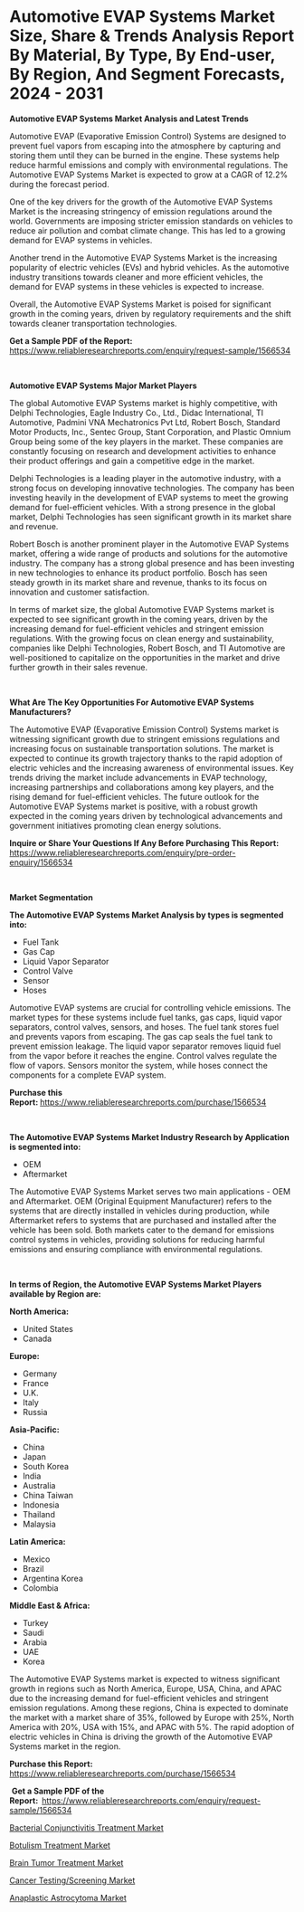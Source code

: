 <p><h1>Automotive EVAP Systems Market Size, Share & Trends Analysis Report By Material, By Type, By End-user, By Region, And Segment Forecasts, 2024 - 2031</h1></p><p><strong>Automotive EVAP Systems Market Analysis and Latest Trends</strong></p>
<p><p>Automotive EVAP (Evaporative Emission Control) Systems are designed to prevent fuel vapors from escaping into the atmosphere by capturing and storing them until they can be burned in the engine. These systems help reduce harmful emissions and comply with environmental regulations. The Automotive EVAP Systems Market is expected to grow at a CAGR of 12.2% during the forecast period.</p><p>One of the key drivers for the growth of the Automotive EVAP Systems Market is the increasing stringency of emission regulations around the world. Governments are imposing stricter emission standards on vehicles to reduce air pollution and combat climate change. This has led to a growing demand for EVAP systems in vehicles.</p><p>Another trend in the Automotive EVAP Systems Market is the increasing popularity of electric vehicles (EVs) and hybrid vehicles. As the automotive industry transitions towards cleaner and more efficient vehicles, the demand for EVAP systems in these vehicles is expected to increase.</p><p>Overall, the Automotive EVAP Systems Market is poised for significant growth in the coming years, driven by regulatory requirements and the shift towards cleaner transportation technologies.</p></p>
<p><strong>Get a Sample PDF of the Report:&nbsp;</strong> <a href="https://www.reliableresearchreports.com/enquiry/request-sample/1566534">https://www.reliableresearchreports.com/enquiry/request-sample/1566534</a></p>
<p>&nbsp;</p>
<p><strong>Automotive EVAP Systems Major Market Players</strong></p>
<p><p>The global Automotive EVAP Systems market is highly competitive, with Delphi Technologies, Eagle Industry Co., Ltd., Didac International, TI Automotive, Padmini VNA Mechatronics Pvt Ltd, Robert Bosch, Standard Motor Products, Inc., Sentec Group, Stant Corporation, and Plastic Omnium Group being some of the key players in the market. These companies are constantly focusing on research and development activities to enhance their product offerings and gain a competitive edge in the market.</p><p>Delphi Technologies is a leading player in the automotive industry, with a strong focus on developing innovative technologies. The company has been investing heavily in the development of EVAP systems to meet the growing demand for fuel-efficient vehicles. With a strong presence in the global market, Delphi Technologies has seen significant growth in its market share and revenue.</p><p>Robert Bosch is another prominent player in the Automotive EVAP Systems market, offering a wide range of products and solutions for the automotive industry. The company has a strong global presence and has been investing in new technologies to enhance its product portfolio. Bosch has seen steady growth in its market share and revenue, thanks to its focus on innovation and customer satisfaction.</p><p>In terms of market size, the global Automotive EVAP Systems market is expected to see significant growth in the coming years, driven by the increasing demand for fuel-efficient vehicles and stringent emission regulations. With the growing focus on clean energy and sustainability, companies like Delphi Technologies, Robert Bosch, and TI Automotive are well-positioned to capitalize on the opportunities in the market and drive further growth in their sales revenue.</p></p>
<p>&nbsp;</p>
<p><strong>What Are The Key Opportunities For Automotive EVAP Systems Manufacturers?</strong></p>
<p><p>The Automotive EVAP (Evaporative Emission Control) Systems market is witnessing significant growth due to stringent emissions regulations and increasing focus on sustainable transportation solutions. The market is expected to continue its growth trajectory thanks to the rapid adoption of electric vehicles and the increasing awareness of environmental issues. Key trends driving the market include advancements in EVAP technology, increasing partnerships and collaborations among key players, and the rising demand for fuel-efficient vehicles. The future outlook for the Automotive EVAP Systems market is positive, with a robust growth expected in the coming years driven by technological advancements and government initiatives promoting clean energy solutions.</p></p>
<p><strong>Inquire or Share Your Questions If Any Before Purchasing This Report:</strong> <a href="https://www.reliableresearchreports.com/enquiry/pre-order-enquiry/1566534">https://www.reliableresearchreports.com/enquiry/pre-order-enquiry/1566534</a></p>
<p>&nbsp;</p>
<p><strong>Market Segmentation</strong></p>
<p><strong>The Automotive EVAP Systems Market Analysis by types is segmented into:</strong></p>
<p><ul><li>Fuel Tank</li><li>Gas Cap</li><li>Liquid Vapor Separator</li><li>Control Valve</li><li>Sensor</li><li>Hoses</li></ul></p>
<p><p>Automotive EVAP systems are crucial for controlling vehicle emissions. The market types for these systems include fuel tanks, gas caps, liquid vapor separators, control valves, sensors, and hoses. The fuel tank stores fuel and prevents vapors from escaping. The gas cap seals the fuel tank to prevent emission leakage. The liquid vapor separator removes liquid fuel from the vapor before it reaches the engine. Control valves regulate the flow of vapors. Sensors monitor the system, while hoses connect the components for a complete EVAP system.</p></p>
<p><strong>Purchase this Report:&nbsp;</strong><a href="https://www.reliableresearchreports.com/purchase/1566534">https://www.reliableresearchreports.com/purchase/1566534</a></p>
<p>&nbsp;</p>
<p><strong>The Automotive EVAP Systems Market Industry Research by Application is segmented into:</strong></p>
<p><ul><li>OEM</li><li>Aftermarket</li></ul></p>
<p><p>The Automotive EVAP Systems Market serves two main applications - OEM and Aftermarket. OEM (Original Equipment Manufacturer) refers to the systems that are directly installed in vehicles during production, while Aftermarket refers to systems that are purchased and installed after the vehicle has been sold. Both markets cater to the demand for emissions control systems in vehicles, providing solutions for reducing harmful emissions and ensuring compliance with environmental regulations.</p></p>
<p>&nbsp;</p>
<p><strong>In terms of Region, the Automotive EVAP Systems Market Players available by Region are:</strong></p>
<p>
    <p> <strong> North America: </strong>
        <ul>
            <li>United States</li>
            <li>Canada</li>
        </ul>
        </p> 
    <p> <strong> Europe: </strong>
        <ul>
            <li>Germany</li>
            <li>France</li>
            <li>U.K.</li>
            <li>Italy</li>
            <li>Russia</li>
        </ul>
        </p> 
    <p> <strong> Asia-Pacific: </strong>
        <ul>
            <li>China</li>
            <li>Japan</li>
            <li>South Korea</li>
            <li>India</li>
            <li>Australia</li>
            <li>China Taiwan</li>
            <li>Indonesia</li>
            <li>Thailand</li>
            <li>Malaysia</li>
        </ul>
        </p> 
    <p> <strong> Latin America: </strong>
        <ul>
            <li>Mexico</li>
            <li>Brazil</li>
            <li>Argentina Korea</li>
            <li>Colombia</li>
        </ul>
        </p> 
    <p> <strong> Middle East & Africa: </strong>
        <ul>
            <li>Turkey</li>
            <li>Saudi</li>
            <li>Arabia</li>
            <li>UAE</li>
            <li>Korea</li>
        </ul>
    </p>
    </p>
<p><p>The Automotive EVAP Systems market is expected to witness significant growth in regions such as North America, Europe, USA, China, and APAC due to the increasing demand for fuel-efficient vehicles and stringent emission regulations. Among these regions, China is expected to dominate the market with a market share of 35%, followed by Europe with 25%, North America with 20%, USA with 15%, and APAC with 5%. The rapid adoption of electric vehicles in China is driving the growth of the Automotive EVAP Systems market in the region.</p></p>
<p><strong>Purchase this Report: </strong><a href="https://www.reliableresearchreports.com/purchase/1566534">https://www.reliableresearchreports.com/purchase/1566534</a></p>
<p>&nbsp;<strong>Get a Sample PDF of the Report:&nbsp;&nbsp;</strong><a href="https://www.reliableresearchreports.com/enquiry/request-sample/1566534">https://www.reliableresearchreports.com/enquiry/request-sample/1566534</a></p>
<p><strong></strong></p>
<p><p><a href="https://medium.com/@fionabuckland777/analyzing-bacterial-conjunctivitis-treatment-market-global-industry-perspective-and-forecast-2024-e5d8162094f0">Bacterial Conjunctivitis Treatment Market</a></p><p><a href="https://medium.com/@fionabuckland777/botulism-treatment-market-research-report-its-history-and-forecast-2024-to-2031-4977e01adf08">Botulism Treatment Market</a></p><p><a href="https://medium.com/@fionabuckland777/brain-tumor-treatment-market-analysis-and-sze-forecasted-for-period-from-2024-to-2031-41be1720f930">Brain Tumor Treatment Market</a></p><p><a href="https://medium.com/@fionabuckland777/cancer-testing-screening-market-trends-forecast-and-competitive-analysis-to-2031-20dda65b4bf1">Cancer Testing/Screening Market</a></p><p><a href="https://medium.com/@fionabuckland777/anaplastic-astrocytoma-market-outlook-industry-overview-and-forecast-2024-to-2031-7480bcf7b82f">Anaplastic Astrocytoma Market</a></p></p>